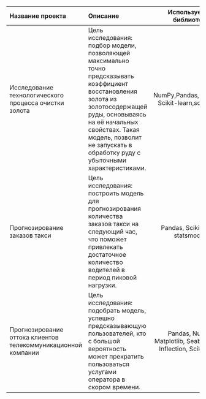 | Название проекта | Описание | Используемые библиотеки |
| :-------------------- | :--------------------- |:---------------------------:|
| Исследование технологического процесса очистки золота | Цель исследования: подбор модели, позволяющей максимально точно предсказывать коэффициент восстановления золота из золотосодержащей руды, основываясь на её начальных свойствах. Такая модель, позволит не запускать в обработку руду с убыточными характеристиками.| NumPy,Pandas,Matplotlib, Scikit-learn,scipy.stats |
| Прогнозирование заказов такси |  Цель исследования: построить модель для прогнозирования количества заказов такси на следующий час, что поможет привлекать достаточное количество водителей в период пиковой нагрузки.| Pandas, Scikit-learn, statsmodels |
| Прогнозирование оттока клиентов телекоммуникационной компании | Цель исследования: подобрать модель, успешно предсказывающую пользователей, кто с большой вероятность может прекратить пользоваться услугами оператора в скором времени.| Рandas, Numpy, Matplotlib, Seaborn, Phik, Inflection, Scikit-learn|
